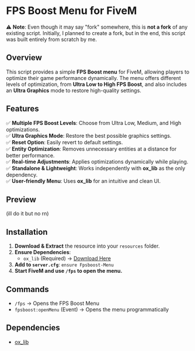 # FPS Boost Menu for FiveM

⚠ **Note**: Even though it may say "fork" somewhere, this is **not a fork** of any existing script. Initially, I planned to create a fork, but in the end, this script was built entirely from scratch by me.

## Overview
This script provides a simple **FPS Boost menu** for FiveM, allowing players to optimize their game performance dynamically. The menu offers different levels of optimization, from **Ultra Low to High FPS Boost**, and also includes an **Ultra Graphics** mode to restore high-quality settings.

## Features
✅ **Multiple FPS Boost Levels**: Choose from Ultra Low, Medium, and High optimizations.  
✅ **Ultra Graphics Mode**: Restore the best possible graphics settings.  
✅ **Reset Option**: Easily revert to default settings.  
✅ **Entity Optimization**: Removes unnecessary entities at a distance for better performance.  
✅ **Real-time Adjustments**: Applies optimizations dynamically while playing.  
✅ **Standalone & Lightweight**: Works independently with **ox_lib** as the only dependency.  
✅ **User-friendly Menu**: Uses **ox_lib** for an intuitive and clean UI.

## Preview
(ill do it but no rn)

## Installation
1. **Download & Extract** the resource into your `resources` folder.
2. **Ensure Dependencies**:
   - `ox_lib` (Required) → [Download Here](https://github.com/overextended/ox_lib)
3. **Add to `server.cfg`**:
`ensure Fpsboost-Menu`
4. **Start FiveM and use `/fps` to open the menu.**

## Commands
- `/fps` → Opens the FPS Boost Menu
- `fpsboost:openMenu` (Event) → Opens the menu programmatically

## Dependencies
- [ox_lib](https://github.com/overextended/ox_lib)

